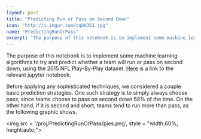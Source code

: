 ```yaml
---
layout: post
title: "Predicting Run or Pass on Second Down"
icon: "http://i.imgur.com/cqbK361.jpg"
name: "PredictingRunOrPass"
excerpt: "The purpose of this notebook is to implement some machine learning algorithms to try and predict whether a team will run or pass on second down, using the 2015 NFL Play-By-Play dataset."
---
```


The purpose of this notebook is to implement some machine learning algorithms to try and predict whether a team will run or pass on second down, using the 2015 NFL Play-By-Play dataset. <a href = "https://github.com/matsarj/matsarj.github.io/blob/master/proj/PredictingRunOrPass/PredictingRunOrPass.ipynb"> Here</a> is a link to the relevant jupyter notebook.

Before applying any sophisticated techniques, we considered a couple basic prediction strategies. One such strategy is to simply always choose pass, since teams choose to pass on second down 58% of the time. On the other hand, if it is second and short, teams tend to run more than pass, as the following graphic shows.

<img src = '/proj/PredictingRunOrPass/pies.png', style = "width:60%; height:auto;">
